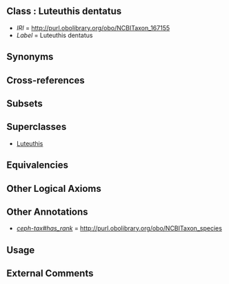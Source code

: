 
## Class : Luteuthis dentatus

 * *IRI* = http://purl.obolibrary.org/obo/NCBITaxon_167155
 * *Label* = Luteuthis dentatus

## Synonyms


## Cross-references


## Subsets


## Superclasses

 * [Luteuthis](../../NCBITaxon/54/NCBITaxon_167154.md)

## Equivalencies


## Other Logical Axioms


## Other Annotations

 * *[ceph-tax#has_rank](../../ceph-tax#has/nk/ceph-tax#has_rank.md)* = http://purl.obolibrary.org/obo/NCBITaxon_species

## Usage


## External Comments

